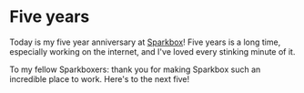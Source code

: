 # Five years

Today is my five year anniversary at [Sparkbox](https://seesparkbox.com)\! Five years is a long time, especially working on the internet, and I've loved every stinking minute of it.

To my fellow Sparkboxers: thank you for making Sparkbox such an incredible place to work. Here's to the next five\!
